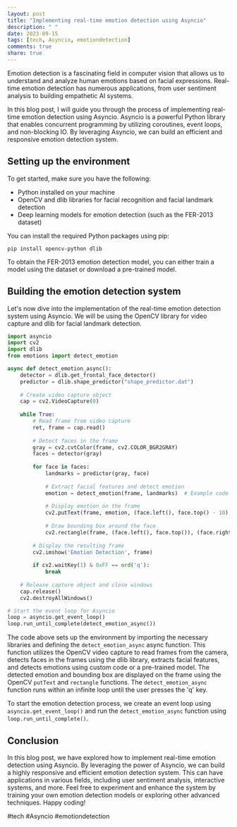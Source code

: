 ```yaml
---
layout: post
title: "Implementing real-time emotion detection using Asyncio"
description: " "
date: 2023-09-15
tags: [tech, Asyncio, emotiondetection]
comments: true
share: true
---
```


Emotion detection is a fascinating field in computer vision that allows us to understand and analyze human emotions based on facial expressions. Real-time emotion detection has numerous applications, from user sentiment analysis to building empathetic AI systems.

In this blog post, I will guide you through the process of implementing real-time emotion detection using Asyncio. Asyncio is a powerful Python library that enables concurrent programming by utilizing coroutines, event loops, and non-blocking IO. By leveraging Asyncio, we can build an efficient and responsive emotion detection system.

## Setting up the environment

To get started, make sure you have the following:

- Python installed on your machine
- OpenCV and dlib libraries for facial recognition and facial landmark detection
- Deep learning models for emotion detection (such as the FER-2013 dataset)

You can install the required Python packages using pip:

```
pip install opencv-python dlib
```

To obtain the FER-2013 emotion detection model, you can either train a model using the dataset or download a pre-trained model.

## Building the emotion detection system

Let's now dive into the implementation of the real-time emotion detection system using Asyncio. We will be using the OpenCV library for video capture and dlib for facial landmark detection.

```python
import asyncio
import cv2
import dlib
from emotions import detect_emotion

async def detect_emotion_async():
    detector = dlib.get_frontal_face_detector()
    predictor = dlib.shape_predictor("shape_predictor.dat")
    
    # Create video capture object
    cap = cv2.VideoCapture(0)
    
    while True:
        # Read frame from video capture
        ret, frame = cap.read()
        
        # Detect faces in the frame
        gray = cv2.cvtColor(frame, cv2.COLOR_BGR2GRAY)
        faces = detector(gray)
        
        for face in faces:
            landmarks = predictor(gray, face)
            
            # Extract facial features and detect emotion
            emotion = detect_emotion(frame, landmarks)  # Example code
            
            # Display emotion on the frame
            cv2.putText(frame, emotion, (face.left(), face.top() - 10), cv2.FONT_HERSHEY_SIMPLEX, 0.9, (0, 255, 0), 2)
            
            # Draw bounding box around the face
            cv2.rectangle(frame, (face.left(), face.top()), (face.right(), face.bottom()), (0, 255, 0), 2)
        
        # Display the resulting frame
        cv2.imshow('Emotion Detection', frame)
        
        if cv2.waitKey(1) & 0xFF == ord('q'):
            break
    
    # Release capture object and close windows
    cap.release()
    cv2.destroyAllWindows()

# Start the event loop for Asyncio
loop = asyncio.get_event_loop()
loop.run_until_complete(detect_emotion_async())
```

The code above sets up the environment by importing the necessary libraries and defining the `detect_emotion_async` async function. This function utilizes the OpenCV video capture to read frames from the camera, detects faces in the frames using the dlib library, extracts facial features, and detects emotions using custom code or a pre-trained model. The detected emotion and bounding box are displayed on the frame using the OpenCV `putText` and `rectangle` functions. The `detect_emotion_async` function runs within an infinite loop until the user presses the 'q' key.

To start the emotion detection process, we create an event loop using `asyncio.get_event_loop()` and run the `detect_emotion_async` function using `loop.run_until_complete()`.

## Conclusion

In this blog post, we have explored how to implement real-time emotion detection using Asyncio. By leveraging the power of Asyncio, we can build a highly responsive and efficient emotion detection system. This can have applications in various fields, including user sentiment analysis, interactive systems, and more. Feel free to experiment and enhance the system by training your own emotion detection models or exploring other advanced techniques. Happy coding!

#tech #Asyncio #emotiondetection